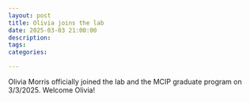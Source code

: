 ```yaml
---
layout: post
title: Olivia joins the lab
date: 2025-03-03 21:00:00
description:
tags: 
categories:

---
```

 Olivia Morris officially joined the lab and the MCIP graduate program on 3/3/2025. Welcome Olivia!